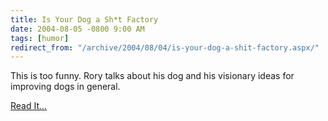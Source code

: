 ```yaml
---
title: Is Your Dog a Sh*t Factory
date: 2004-08-05 -0800 9:00 AM
tags: [humor]
redirect_from: "/archive/2004/08/04/is-your-dog-a-shit-factory.aspx/"
---
```


This is too funny. Rory talks about his dog and his visionary ideas for
improving dogs in general.

[Read It...](http://neopoleon.com/blog/posts/7468.aspx)

